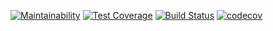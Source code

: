 [![Maintainability](https://api.codeclimate.com/v1/badges/f41afbc7c25fe784d0ff/maintainability)](https://codeclimate.com/github/psychob/php-framework/maintainability) [![Test Coverage](https://api.codeclimate.com/v1/badges/f41afbc7c25fe784d0ff/test_coverage)](https://codeclimate.com/github/psychob/php-framework/test_coverage) [![Build Status](https://travis-ci.org/psychob/php-framework.svg?branch=master)](https://travis-ci.org/psychob/php-framework) [![codecov](https://codecov.io/gh/psychob/php-framework/branch/master/graph/badge.svg)](https://codecov.io/gh/psychob/php-framework)

